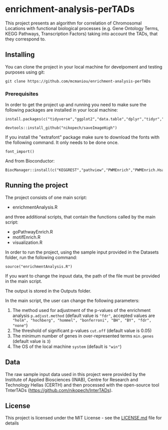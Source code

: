 # enrichment-analysis-perTADs

This project presents an algorithm for correlation of Chromosomal Locations with functional biological processes (e.g. Gene Ontology Terms, KEGG Pathways, Transcription Factors) taking into account the TADs, that they correspond to. 

## Installing

You can clone the project in your local machine for develpoment and testing purposes using git:

```
git clone https://github.com/mcmaniou/enrichment-analysis-perTADs
```

### Prerequisites

In order to get the project up and running you need to make sure the following packages are installed in your local machine:

```
install.packages(c("tidyverse","ggplot2","data.table","dplyr","tidyr","ggseqlogo","seqinr","httr","jsonlite","xml2","enrichR","stats","purrr","igraph","ggraph","hrbrthemes","extrafont","gridExtra","ggpubr"))

devtools::install_github("nikopech/saveImageHigh")
```

If you install the "extrafont" package make sure to download the fonts with the following command. It only needs to be done once.

```
font_import() 
```

And from Bioconductor:

```
BiocManager::install(c("KEGGREST","pathview","PWMEnrich","PWMEnrich.Hsapiens.background"))
```

## Running the project 

The project consists of one main script:

- enrichmentAnalysis.R

and three additional scripts, that contain the functions called by the main script:

- goPathwayEnrich.R
- motifEnrich.R
- visualization.R

In order to run the project, using the sample input provided in the Datasets folder, run the following command:

```
source("enrichmentAnalysis.R")
```

If you want to change the inpuut data, the path of the file must be provided in the main script.

The output is stored in the Outputs folder.

In the main script, the user can change the following parameters: 
1. The method used for adjustment of the p-values of the enrichment analysis ```p.adjust.method```
(default value is ```"fdr"```, accepted values are ``` "holm", "hochberg", "hommel", "bonferroni", "BH", "BY", "fdr", "none"```)
2. The threshold of significant p-values ```cut.off```
(default value is 0.05)
3. The minimum number of genes in over-represented terms ```min.genes```
(default value is ```3```)
4. The OS of the local machine ```system```
(default is ```"win"```)

## Data

The raw sample input data used in this project were provided by the Institute of Applied Biosciences (INAB), 
Centre for Research and Technology Hellas (CERTH) and then processed with the open-source tool TnterTADs (https://github.com/nikopech/InterTADs). 

## License

This project is licensed under the MIT License - see the [LICENSE.md](LICENSE.md) file for details


